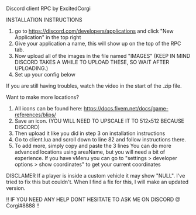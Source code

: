 Discord client RPC by ExcitedCorgi

INSTALLATION INSTRUCTIONS
 1. go to https://discord.com/developers/applications and click "New Application" in the top right
 2. Give your application a name, this will show up on the top of the RPC tab.
 3. Now upload all of the images in the file named "IMAGES" (KEEP IN MIND DISCORD TAKES A WHILE TO UPLOAD THESE, SO WAIT AFTER UPLOADING.) 
 4. Set up your config below

If you are still having troubles, watch the video in the start of the .zip file.


Want to make more locations?
 1. All icons can be found here: https://docs.fivem.net/docs/game-references/blips/
 2. Save an icon. (YOU WILL NEED TO UPSCALE IT TO 512x512 BECAUSE DISCORD)
 3. Then upload it like you did in step 3 on installation instructions
 4. Go to client.lua and scroll down to line 82 and follow instructions there.
 5. To add more, simply copy and paste the 3 lines
You can do more advanced locations using areaName, but you will need a bit of experience.
If you have vMenu you can go to "settings > developer options > show coordinates" to get your current coordinates

DISCLAMER
  If a player is inside a custom vehicle it may show "NULL". I've tried to fix this but couldn't.
  When I find a fix for this, I will make an updated version.


!! IF YOU NEED ANY HELP DONT HESITATE TO ASK ME ON DISCORD @ Corgi#8888 !!

